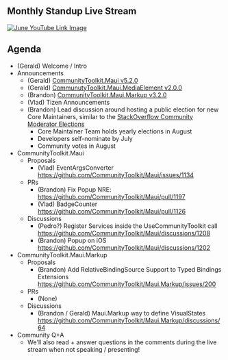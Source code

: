 ## Monthly Standup Live Stream

[![June YouTube Link Image](https://github.com/CommunityToolkit/Maui/assets/13558917/9d483394-51e8-484a-a758-77a598d12e33)](https://www.youtube.com/watch?v=nrJc5lLN2gM)


## Agenda

- (Gerald) Welcome / Intro
- Announcements
  - (Gerald) [CommunityToolkit.Maui v5.2.0](https://github.com/CommunityToolkit/Maui/releases/tag/5.2.0)
  - (Gerald) [CommunutyToolkit.Maui.MediaElement v2.0.0](https://github.com/CommunityToolkit/Maui/releases/tag/2.0.0-mediaelement)
  - (Brandon) [CommunityToolkit.Maui.Markup v3.2.0](https://github.com/CommunityToolkit/Maui.Markup/releases/tag/3.2.0)
  - (Vlad) Tizen Announcements
  - (Brandon) Lead discussion around hosting a public election for new Core Maintainers, similar to the [StackOverflow Community Moderator Elections](https://stackoverflow.com/election)
    - Core Maintainer Team holds yearly elections in August
    - Developers self-nominate by July
    - Community votes in August
- CommunityToolkit.Maui
  - Proposals
    - (Vlad) EventArgsConverter https://github.com/CommunityToolkit/Maui/issues/1134
  - PRs
    - (Brandon) Fix Popup NRE: https://github.com/CommunityToolkit/Maui/pull/1197
    - (Vlad) BadgeCounter https://github.com/CommunityToolkit/Maui/pull/1126
  - Discussions
    - (Pedro?) Register Services inside the UseCommunityToolkit call https://github.com/CommunityToolkit/Maui/discussions/1208
    - (Brandon) Popup on iOS https://github.com/CommunityToolkit/Maui/discussions/1202
- CommunityToolkit.Maui.Markup
  - Proposals
    - (Brandon) Add RelativeBindingSource Support to Typed Bindings Extensions https://github.com/CommunityToolkit/Maui.Markup/issues/200
  - PRs
    - (None)
  - Discussions
    - (Brandon / Gerald) Maui.Markup way to define VisualStates https://github.com/CommunityToolkit/Maui.Markup/discussions/64
- Community Q+A
  - We'll also read + answer questions in the comments during the live stream when not speaking / presenting!